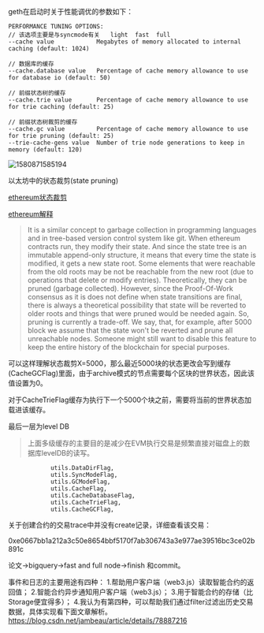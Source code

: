 

geth在启动时关于性能调优的参数如下：

```
PERFORMANCE TUNING OPTIONS:
// 该选项主要是与syncmode有关   light  fast  full
--cache value            Megabytes of memory allocated to internal caching (default: 1024)

// 数据库的缓存
--cache.database value   Percentage of cache memory allowance to use for database io (default: 50)

// 前缀状态树的缓存
--cache.trie value       Percentage of cache memory allowance to use for trie caching (default: 25)

// 前缀状态树裁剪的缓存
--cache.gc value         Percentage of cache memory allowance to use for trie pruning (default: 25)
--trie-cache-gens value  Number of trie node generations to keep in memory (default: 120)
```

![1580871585194](C:\Users\czm18\AppData\Roaming\Typora\typora-user-images\1580871585194.png)

以太坊中的状态裁剪(state pruning)

[ethereum状态裁剪](https://blog.ethereum.org/2015/06/26/state-tree-pruning/)

[ethereum解释](https://ethereum.stackovernet.com/cn/q/63)

> It is a similar concept to garbage collection in programming languages and in tree-based version control system like git. When ethereum contracts run, they modify their state. And since the state tree is an immutable append-only structure, it means that every time the state is modified, it gets a new state root. Some elements that were reachable from the old roots may be not be reachable from the new root (due to operations that delete or modify entries). Theoretically, they can be pruned (garbage collected). However, since the Proof-Of-Work consensus as it is does not define when state transitions are final, there is always a theoretical possibility that state will be reverted to older roots and things that were pruned would be needed again. So, pruning is currently a trade-off. We say, that, for example, after 5000 block we assume that the state won't be reverted and prune all unreachable nodes. Someone might still want to disable this feature to keep the entire history of the blockchain for special purposes.

可以这样理解状态裁剪X=5000，那么最近5000块的状态更改会写到缓存(CacheGCFlag)里面，由于archive模式的节点需要每个区块的世界状态，因此该值设置为0。

对于CacheTrieFlag缓存为执行下一个5000个块之前，需要将当前的世界状态加载进该缓存。

最后一层为level DB

> 上面多级缓存的主要目的是减少在EVM执行交易是频繁直接对磁盘上的数据库levelDB的读写。

                utils.DataDirFlag,
                utils.SyncModeFlag,
                utils.GCModeFlag,
                utils.CacheFlag,
                utils.CacheDatabaseFlag,
                utils.CacheTrieFlag,
                utils.CacheGCFlag,
关于创建合约的交易trace中并没有create记录，详细查看该交易：

0xe0667bb1a212a3c50e8654bbf5170f7ab306743a3e977ae39516bc3ce02b891c

论文->bigquery->fast and full node->finish 和commit。

事件和日志的主要用途有四种：
1.帮助用户客户端（web3.js）读取智能合约的返回值；
2.智能合约异步通知用户客户端（web3.js）；
3.用于智能合约的存储（比Storage便宜得多）；
4.我认为有第四种，可以帮助我们通过filter过滤出历史交易数据，具体实现看下面文章解析。
https://blog.csdn.net/jambeau/article/details/78887216



